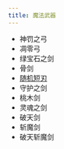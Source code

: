 ```yaml
---
title: 魔法武器
---
```


- 神罚之弓
- 凋零弓
- 绿宝石之剑
- 骨剑
- [随机短刃](/zh-cn/bump/items/random-equipment/)
- 守护之剑
- 桃木剑
- 灵魂之剑
- 破天剑
- 斩魔剑
- 破天斩魔剑
